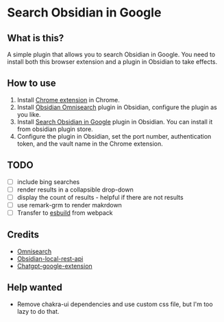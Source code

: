 # Search Obsidian in Google

## What is this?
A simple plugin that allows you to search Obsidian in Google.
You need to install both this browser extension and a plugin in Obsidian to take effects.

## How to use
1. Install [Chrome extension](https://chrome.google.com/webstore/detail/search-obsidian-in-google/dkefnggaipjamcbnjdlapgilhlaikbme) in Chrome.
2. Install [Obsidian Omnisearch](https://github.com/scambier/obsidian-omnisearch) plugin in Obsidian, configure the plugin as you like.
3. Install [Search Obsidian in Google](https://github.com/qazxcdswe123/search-obsidian-in-google) plugin in Obsidian. You can install it from obsidian plugin store.
4. Configure the plugin in Obsidian, set the port number, authentication token, and the vault name in the Chrome extension.

## TODO
- [ ] include bing searches
- [ ] render results in a collapsible drop-down
- [ ] display the count of results - helpful if there are not results
- [ ] use remark-grm to render makrdown
- [ ] Transfer to [esbuild](https://github.com/Debdut/browser-extension) from webpack

## Credits
- [Omnisearch](https://github.com/scambier/obsidian-omnisearch)
- [Obsidian-local-rest-api](https://github.com/coddingtonbear/obsidian-local-rest-api/)
- [Chatgpt-google-extension](https://github.com/wong2/chatgpt-google-extension)

## Help wanted
- Remove chakra-ui dependencies and use custom css file, but I'm too lazy to do that.